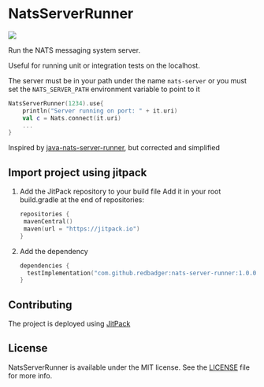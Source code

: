 # NatsServerRunner

[![](https://jitpack.io/v/redbadger/nats-server-runner.svg)](https://jitpack.io/#redbadger/nats-server-runner)

Run the NATS messaging system server.

Useful for running unit or integration tests on the localhost.

The server must be in your path under the name `nats-server` or you must set the `NATS_SERVER_PATH` environment variable
to point to it

 ```kotlin
 NatsServerRunner(1234).use{
     println("Server running on port: " + it.uri)
     val c = Nats.connect(it.uri)
     ...
 }
 ```

Inspired by [java-nats-server-runner](https://github.com/nats-io/java-nats-server-runner), but corrected and simplified


## Import project using jitpack

1. Add the JitPack repository to your build file
   Add it in your root build.gradle at the end of repositories:
    ```kotlin
   repositories {
     mavenCentral()
     maven(url = "https://jitpack.io")
   }
    ```
1. Add the dependency
   ```kotlin
   dependencies {
     testImplementation("com.github.redbadger:nats-server-runner:1.0.0")
   }
   ```


## Contributing

The project is deployed using [JitPack](https://jitpack.io/)



## License

NatsServerRunner is available under the MIT license. See the [LICENSE](LICENSE) file for more info.
